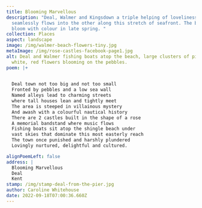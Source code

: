 ```yaml
---
title: Blooming Marvellous
description: "Deal, Walmer and Kingsdown a triple helping of loveliness, one
  seamlessly flows into the other along this stretch of seafront. The beaches
  bloom with colour in late spring. "
collection: Places
aspect: landscape
image: /img/walmer-beach-flowers-tiny.jpg
metaImage: /img/rose-castles-facebook-page1.jpg
alt: Deal and Walmer fishing boats atop the beach, large clusters of pink,
  white, red flowers blooming on the pebbles.
poem: |+
  

  Deal town not too big and not too small
  Fronted by pebbles and a low sea wall
  Named alleys lead to charming streets
  where tall houses lean and tightly meet
  The area is steeped in villainous mystery 
  And awash with a colourful nautical history
  There are 2 castles built in the shape of a rose 
  A memorial bandstand where music flows
  Fishing boats sit atop the shingle beach under
  vast skies that dominate this most easterly reach
  The town once punished and harshly plundered
  Lovingly nurtured, delightful and cultured.

alignPoemLeft: false
address: |
  Blooming Marvellous 
  Deal 
  Kent
stamp: /img/stamp-deal-from-the-pier.jpg
author: Caroline Whitehouse
date: 2022-09-18T07:00:36.660Z
---
```

